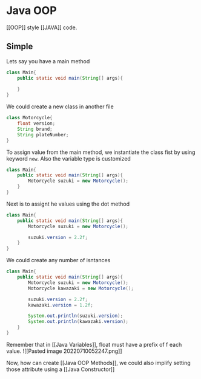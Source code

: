 # Java OOP
[[OOP]] style [[JAVA]] code. 

## Simple
Lets say you have a main method
```java
class Main{
	public static void main(String[] args){
		
	}
}	
```

We could create a new class in another file
```java
class Motorcycle{
	float version;
	String brand;
	String plateNumber;
}
```

To assign value from the main method, we instantiate the class fist by using keyword `new`. Also the variable type is customized
```java
class Main{
	public static void main(String[] args){
		Motorcycle suzuki = new Motorcycle();
	}
}	
```

Next is to assignt he values using the dot method
```java
class Main{
	public static void main(String[] args){
		Motorcycle suzuki = new Motorcycle();

		suzuki.version = 2.2f;
	}
}	
```

We could create any number of isntances
```java
class Main{
	public static void main(String[] args){
		Motorcycle suzuki = new Motorcycle();
		Motorcycle kawazaki = new Motorcycle();

		suzuki.version = 2.2f;
		kawazaki.version = 1.2f;

		System.out.println(suzuki.version);
		System.out.println(kawazaki.version);
	}
}
```

Remember that in [[Java Variables]], float must have a prefix of f each value.
![[Pasted image 20220710052247.png]]


Now, how can create [[Java OOP Methods]], we could also implify setting those attribute using a [[Java Constructor]]
